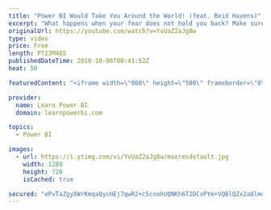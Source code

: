 ```yaml
---
title: "Power BI Would Take You Around the World! (feat. Reid Havens)"
excerpt: "What happens when your fear does not hold you back? Make sure you watch till the end to find out. 👉 Connect with Reid: http://www.havensconsulting.net/   👉 Join the LearnPowerBI Family: https://web.learnpowerbi.com/waitlist-invite/ =============================================== 👉 FREE Power BI Step-by-Step"
originalUrl: https://youtube.com/watch?v=YvUaZ2aJg8w
type: video
price: Free
length: PT23M46S
publishedDateTime: 2018-10-06T00:41:52Z
heat: 50

featuredContent: "<iframe width=\"800\" height=\"500\" frameborder=\"0\" src=\"https://www.youtube.com/embed/YvUaZ2aJg8w\" allow=\"accelerometer; autoplay; encrypted-media; gyroscope; picture-in-picture\" allowfullscreen></iframe>"

provider:
  name: Learn Power BI
  domain: learnpowerbi.com

topics:
  - Power BI

images:
  - url: https://i.ytimg.com/vi/YvUaZ2aJg8w/maxresdefault.jpg
    width: 1280
    height: 720
    isCached: true

secured: "ePvTaZgyXWrKmqaQycHEj7qwR2+c5cnohUQNKh6T2DCxPYe+VQBlQZx2a8lmodvztNbXaC8f38IL2Ay53S/Sys3CT5xdGiLGAveIA50Xz5GmHVlIZkGFSn6wDf3MvZzAcX0hj03mxSniLocJEx7k7vjVBTD6lr5abopHZR0TWFYFSMfvgDjlAnPPTq8keUfw2ClbnPlmYnCCyYH/z89G/dQdf7nwPa5jy05SnL9IpVOyg5TFmNLLabxXF6LKDML3b/5eqMtqMCMKs2usZ8VNyJhnq3qdgBGN4BGLO7UDetrUxDeQoXRPtXd+DnWuPGvxxXi/3RpqGtZXlDT9uS9hKlGXQJM45EnNGvcep0kXSxMGCuWc4v5kRAtQ+H93+1apn3cNUTnkq+PcPE+824bddR1lWT5gVxqjHZ+XkymcbcY=;NNeOmpJB7JXMsQ2G9YrUvg=="
---
```


